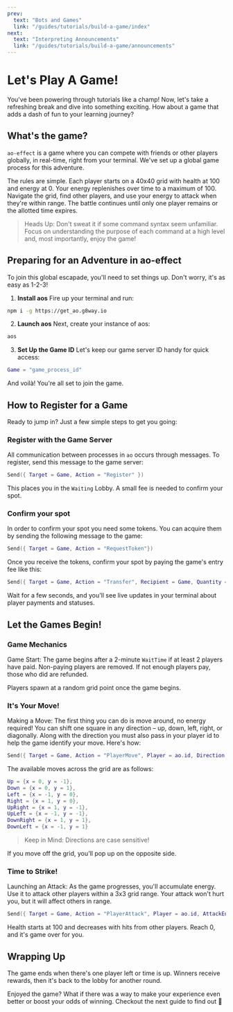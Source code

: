 ```yaml
---
prev:
  text: "Bots and Games"
  link: "/guides/tutorials/build-a-game/index"
next:
  text: "Interpreting Announcements"
  link: "/guides/tutorials/build-a-game/announcements"
---
```


# Let's Play A Game!

You've been powering through tutorials like a champ! Now, let's take a refreshing break and dive into something exciting. How about a game that adds a dash of fun to your learning journey?

## What's the game?

`ao-effect` is a game where you can compete with friends or other players globally, in real-time, right from your terminal. We've set up a global game process for this adventure.

The rules are simple. Each player starts on a 40x40 grid with health at 100 and energy at 0. Your energy replenishes over time to a maximum of 100. Navigate the grid, find other players, and use your energy to attack when they're within range. The battle continues until only one player remains or the allotted time expires.

<!-- Checkout page xyz to understand rules further -->

> Heads Up: Don't sweat it if some command syntax seem unfamiliar. Focus on understanding the purpose of each command at a high level and, most importantly, enjoy the game!

## Preparing for an Adventure in ao-effect

To join this global escapade, you'll need to set things up. Don't worry, it's as easy as 1-2-3!

1. **Install aos**
   Fire up your terminal and run:

```bash
npm i -g https://get_ao.g8way.io
```

2. **Launch aos**
   Next, create your instance of aos:

```bash
aos
```

3. **Set Up the Game ID**
   Let's keep our game server ID handy for quick access:

```lua
Game = "game_process_id"
```

And voilà! You're all set to join the game.

## How to Register for a Game

Ready to jump in? Just a few simple steps to get you going:

### Register with the Game Server

All communication between processes in `ao` occurs through messages. To register, send this message to the game server:

```lua
Send({ Target = Game, Action = "Register" })
```

This places you in the `Waiting` Lobby. A small fee is needed to confirm your spot.

### Confirm your spot

<!-- Add text for receiving tokens -->

In order to confirm your spot you need some tokens. You can acquire them by sending the following message to the game:

```lua
Send({ Target = Game, Action = "RequestToken"})
```

Once you receive the tokens, confirm your spot by paying the game's entry fee like this:

```lua
Send({ Target = Game, Action = "Transfer", Recipient = Game, Quantity = "1"})
```

Wait for a few seconds, and you'll see live updates in your terminal about player payments and statuses.

## Let the Games Begin!

### Game Mechanics

Game Start: The game begins after a 2-minute `WaitTime` if at least 2 players have paid. Non-paying players are removed. If not enough players pay, those who did are refunded.

Players spawn at a random grid point once the game begins.

### It's Your Move!

Making a Move: The first thing you can do is move around, no energy required! You can shift one square in any direction – up, down, left, right, or diagonally. Along with the direction you must also pass in your player id to help the game identify your move. Here's how:

```lua
Send({ Target = Game, Action = "PlayerMove", Player = ao.id, Direction = "DownRight"})
```

The available moves across the grid are as follows:

```lua
Up = {x = 0, y = -1},
Down = {x = 0, y = 1},
Left = {x = -1, y = 0},
Right = {x = 1, y = 0},
UpRight = {x = 1, y = -1},
UpLeft = {x = -1, y = -1},
DownRight = {x = 1, y = 1},
DownLeft = {x = -1, y = 1}
```

> Keep in Mind: Directions are case sensitive!

If you move off the grid, you'll pop up on the opposite side.

### Time to Strike!

Launching an Attack: As the game progresses, you'll accumulate energy. Use it to attack other players within a 3x3 grid range. Your attack won't hurt you, but it will affect others in range.

```lua
Send({ Target = Game, Action = "PlayerAttack", Player = ao.id, AttackEnergy = "energy_integer"})
```

Health starts at 100 and decreases with hits from other players. Reach 0, and it's game over for you.

## Wrapping Up

The game ends when there's one player left or time is up. Winners receive rewards, then it's back to the lobby for another round.

Enjoyed the game? What if there was a way to make your experience even better or boost your odds of winning. Checkout the next guide to find out 🤔